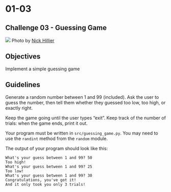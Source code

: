 # 01-03

## Challenge 03 - Guessing Game

![](https://images.unsplash.com/photo-1502570149819-b2260483d302?ixlib=rb-1.2.1&ixid=eyJhcHBfaWQiOjEyMDd9&auto=format&fit=crop&w=1350&q=80)
Photo by [Nick Hillier](https://unsplash.com/photos/yD5rv8_WzxA)

## Objectives
Implement a simple guessing game

## Guidelines
Generate a random number between 1 and 99 (included). Ask the user to guess the number, then tell them whether they guessed too low, too high, or exactly right.

Keep the game going until the user types “exit”. Keep track of the number of trials: when the game ends, print it out.

Your program must be written in `src/guessing_game.py`. You may need to use the `randint` method from the `random` module.

The output of your program should look like this:
```
What's your guess between 1 and 99? 50
Too high!
What's your guess between 1 and 99? 25
Too low!
What's your guess between 1 and 99? 30
Congratulations, you've got it!
And it only took you only 3 trials!
```
